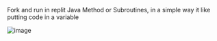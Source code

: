 Fork and run in replit
 Java Method or Subroutines, in a simple way it like putting code in a variable
 
![image](https://github.com/user-attachments/assets/b46884f1-bc31-4ee3-a65f-77aa0a62068b)
